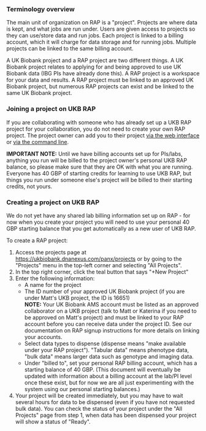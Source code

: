 ### Terminology overview

The main unit of organization on RAP is a "project". Projects are where data is kept, and what jobs are run under. Users are given access to projects so they can use/store data and run jobs. Each project is linked to a billing account, which it will charge for data storage and for running jobs. Multiple projects can be linked to the same billing account.

A UK Biobank project and a RAP project are two different things. A UK Biobank project relates to applying for and being approved to use UK Biobank data (IBG PIs have already done this). A RAP project is a workspace for your data and results. A RAP project must be linked to an approved UK Biobank project, but numerous RAP projects can exist and be linked to the same UK Biobank project.

### Joining a project on UKB RAP

If you are collaborating with someone who has already set up a UKB RAP project for your collaboration, you do not need to create your own RAP project. The project owner can add you to their project [via the web interface](03a-DNANexus-web-interface.md#managing-your-project-using-the-web-interface) or [via the command line](03b-DNANexus-command-line.md#managing-your-project-using-the-command-line-tools).

**IMPORTANT NOTE:** Until we have billing accounts set up for PIs/labs, anything you run will be billed to the project owner's personal UKB RAP balance, so please make sure that they are OK with what you are running. Everyone has 40 GBP of starting credits for learning to use UKB RAP, but things you run under someone else's project will be billed to their starting credits, not yours.

### Creating a project on UKB RAP

We do not yet have any shared lab billing information set up on RAP - for now when you create your project you will need to use your personal 40 GBP starting balance that you get automatically as a new user of UKB RAP.

To create a RAP project:
1. Access the projects page at https://ukbiobank.dnanexus.com/panx/projects or by going to the "Projects" menu in the top-left corner and selecting "All Projects".
2. In the top right corner, click the teal button that says "+New Project"
3. Enter the following information:
   * A name for the project
   * The ID number of your approved UK Biobank project (if you are under Matt's UKB project, the ID is 16651)<br/>
     **NOTE:** Your UK Biobank AMS account must be listed as an approved collaborator on a UKB project (talk to Matt or Katerina if you need to be approved on Matt's project) and must be linked to your RAP account before you can receive data under the project ID. See our documentation on RAP signup instructions for more details on linking your accounts.
   * Select data types to dispense (dispense means "make available under your RAP project"). "Tabular data" means phenotype data, "bulk data" means larger data such as genotype and imaging data.
   * Under "billed to", set your personal RAP billing account, which has a starting balance of 40 GBP. (This document will eventually be updated with information about a billing account at the lab/PI level once these exist, but for now we are all just experimenting with the system using our personal starting balances.)
4. Your project will be created immediately, but you may have to wait several hours for data to be dispensed (even if you have not requested bulk data). You can check the status of your project under the "All Projects" page from step 1, when data has been dispensed your project will show a status of "Ready".                                                                                                 
